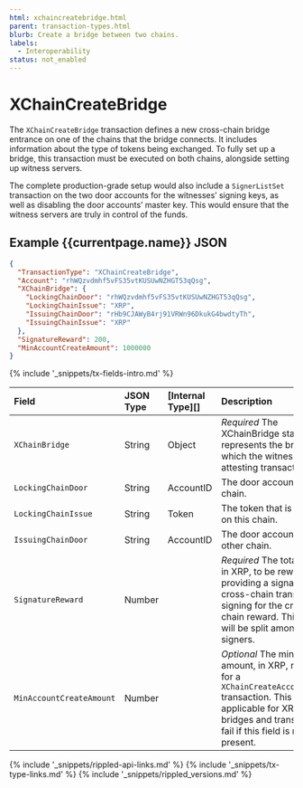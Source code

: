```yaml
---
html: xchaincreatebridge.html 
parent: transaction-types.html
blurb: Create a bridge between two chains.
labels:
  - Interoperability
status: not_enabled
---
```

# XChainCreateBridge

The `XChainCreateBridge` transaction defines a new cross-chain bridge entrance on one of the chains that the bridge connects. It includes information about the type of tokens being exchanged. To fully set up a bridge, this transaction must be executed on both chains, alongside setting up witness servers.

The complete production-grade setup would also include a `SignerListSet` transaction on the two door accounts for the witnesses’ signing keys, as well as disabling the door accounts’ master key. This would ensure that the witness servers are truly in control of the funds.


## Example {{currentpage.name}} JSON


```json
{
  "TransactionType": "XChainCreateBridge",
  "Account": "rhWQzvdmhf5vFS35vtKUSUwNZHGT53qQsg",
  "XChainBridge": {
    "LockingChainDoor": "rhWQzvdmhf5vFS35vtKUSUwNZHGT53qQsg",
    "LockingChainIssue": "XRP",
    "IssuingChainDoor": "rHb9CJAWyB4rj91VRWn96DkukG4bwdtyTh",
    "IssuingChainIssue": "XRP"
  },
  "SignatureReward": 200,
  "MinAccountCreateAmount": 1000000
}
```


{% include '_snippets/tx-fields-intro.md' %}

| Field         | JSON Type           | [Internal Type][] | Description        |
|:--------------|:--------------------|:------------------|:-------------------|
| `XChainBridge`| String | Object | _Required_ The XChainBridge stanza represents the bridge for which the witness is attesting transactions. |
| `LockingChainDoor` | String | AccountID | The door account on this chain. |
| `LockingChainIssue` | String | Token | The token that is bridged on this chain. |
| `IssuingChainDoor` | String  |  AccountID | The door account on the other chain. |
| `SignatureReward`  | Number  |   |  _Required_ The total amount, in XRP, to be rewarded for providing a signature for cross-chain transfer or for signing for the cross-chain reward. This amount will be split among the signers. |
| `MinAccountCreateAmount`  | Number  |   |  _Optional_ The minimum amount, in XRP, required for a `XChainCreateAccountCommit` transaction. This is only applicable for XRP-XRP bridges and transactions fail if this field is not present. |

<!-- ## Error Cases

In addition to errors that can occur for all transactions, {{currentpage.name}} transactions can result in the following [transaction result codes](transaction-results.html):

| Error Code                    | Description                                  |
|:------------------------------|:---------------------------------------------|
| `temDISABLED`                 | The [NonFungibleTokensV1 amendment][] is not enabled. |
-->


<!--{# common link defs #}-->
{% include '_snippets/rippled-api-links.md' %}
{% include '_snippets/tx-type-links.md' %}
{% include '_snippets/rippled_versions.md' %}
